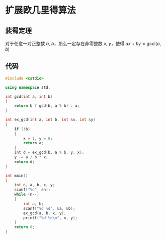 # 扩展欧几里得算法

## 裴蜀定理
对于任意一对正整数 $a$, $b$，那么一定存在非零整数 $x$, $y$，使得 $ax + by = \gcd(a, b)$

## 代码
```cpp
#include <cstdio>

using namespace std;

int gcd(int a, int b)
{
	return b ? gcd(b, a % b) : a;
}

int ex_gcd(int a, int b, int &x, int &y)
{
	if (!b)
	{
		x = 1, y = 0;
		return a;
	}
	int d = ex_gcd(b, a % b, y, x);
	y -= a / b * x;
	return d;
}

int main()
{
	int n, a, b, x, y;
	scanf("%d", &n);
	while (n--)
	{
		int a, b;
		scanf("%d %d", &a, &b);
		ex_gcd(a, b, x, y);
		printf("%d %d\n", x, y);
	}
	return 0;
}
```